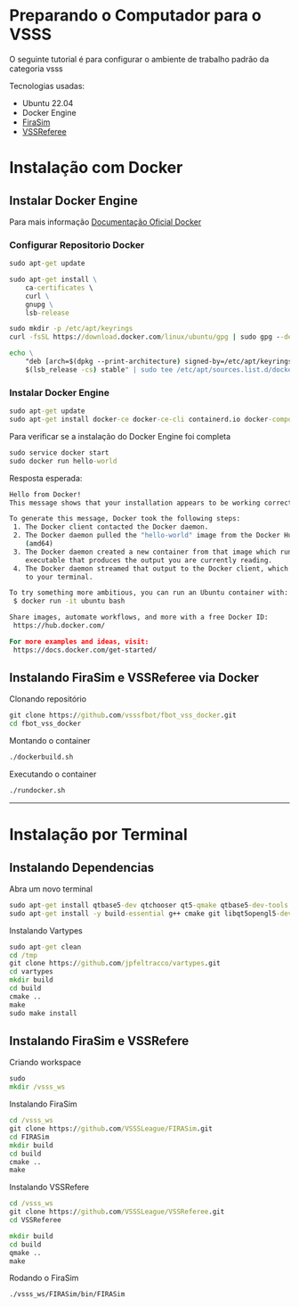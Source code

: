 # Preparando o Computador para o VSSS
O seguinte tutorial é para configurar o ambiente de trabalho padrão da categoria vsss

Tecnologias usadas:
 - Ubuntu 22.04
 - Docker Engine
 - [FiraSim](https://github.com/VSSSLeague/FIRASim)
 - [VSSReferee](https://github.com/VSSSLeague/VSSReferee)

# Instalação com Docker

## Instalar Docker Engine
Para mais informação [Documentação Oficial Docker](https://docs.docker.com/engine/install/ubuntu/)

### Configurar Repositorio Docker
```bat
sudo apt-get update
```

```bat
sudo apt-get install \
    ca-certificates \ 
    curl \
    gnupg \
    lsb-release
```

```bat
sudo mkdir -p /etc/apt/keyrings
curl -fsSL https://download.docker.com/linux/ubuntu/gpg | sudo gpg --dearmor -o /etc/apt/keyrings/docker.gpg
```

```bat
echo \
    "deb [arch=$(dpkg --print-architecture) signed-by=/etc/apt/keyrings/docker.gpg] https://download.docker.com/linux/ubuntu \
    $(lsb_release -cs) stable" | sudo tee /etc/apt/sources.list.d/docker.list > /dev/null
```

### Instalar Docker Engine

```bat
sudo apt-get update
sudo apt-get install docker-ce docker-ce-cli containerd.io docker-compose-plugin
```

Para verificar se a instalação do Docker Engine foi completa

```bat
sudo service docker start
sudo docker run hello-world
```

Resposta esperada:

```bat
Hello from Docker!
This message shows that your installation appears to be working correctly.

To generate this message, Docker took the following steps:
 1. The Docker client contacted the Docker daemon.
 2. The Docker daemon pulled the "hello-world" image from the Docker Hub.
    (amd64)
 3. The Docker daemon created a new container from that image which runs the
    executable that produces the output you are currently reading.
 4. The Docker daemon streamed that output to the Docker client, which sent it
    to your terminal.

To try something more ambitious, you can run an Ubuntu container with:
 $ docker run -it ubuntu bash

Share images, automate workflows, and more with a free Docker ID:
 https://hub.docker.com/

For more examples and ideas, visit:
 https://docs.docker.com/get-started/

```
## Instalando FiraSim e VSSReferee via Docker

Clonando repositório 

```bat
git clone https://github.com/vsssfbot/fbot_vss_docker.git
cd fbot_vss_docker
```

Montando o container

```bat
./dockerbuild.sh
```

Executando o container

```bat
./rundocker.sh
```

---

# Instalação por Terminal

## Instalando Dependencias

Abra um novo terminal 

```bat
sudo apt-get install qtbase5-dev qtchooser qt5-qmake qtbase5-dev-tools
sudo apt-get install -y build-essential g++ cmake git libqt5opengl5-dev libgl1-mesa-dev libglu1-mesa-dev libprotobuf-dev protobuf-compiler libode-dev libboost-dev
```

Instalando Vartypes

```bat
sudo apt-get clean
cd /tmp
git clone https://github.com/jpfeltracco/vartypes.git
cd vartypes
mkdir build
cd build
cmake ..
make 
sudo make install
```
## Instalando FiraSim e VSSRefere

Criando workspace

```bat
sudo
mkdir /vsss_ws
```

Instalando FiraSim

```bat
cd /vsss_ws
git clone https://github.com/VSSSLeague/FIRASim.git
cd FIRASim
mkdir build
cd build
cmake ..
make
```

Instalando VSSRefere
```bat
cd /vsss_ws
git clone https://github.com/VSSSLeague/VSSReferee.git
cd VSSReferee

mkdir build
cd build
qmake .. 
make
```

Rodando o FiraSim
```bat
./vsss_ws/FIRASim/bin/FIRASim
```
